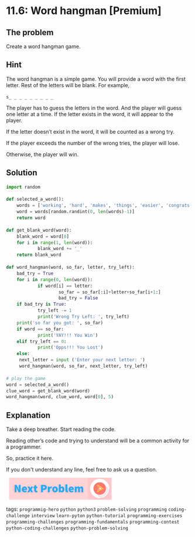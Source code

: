 # 11.6: Word hangman [Premium]

## The problem
Create a word hangman game.

## Hint
The word hangman is a simple game. You will provide a word with the first letter. Rest of the letters will be blank. For example, 

`s_ _ _ _ _ _ _ _ _`

The player has to guess the letters in the word. And the player will guess one letter at a time. If the letter exists in the word, it will appear to the player. 

If the letter doesn’t exist in the word, it will be counted as a wrong try. 

If the player exceeds the number of the wrong tries, the player will lose.

Otherwise, the player will win. 

## Solution
```python
import random
 
def selected_a_word():
    words = ['working', 'hard', 'makes', 'things', 'easier', 'congrats', 'programming', 'hero']
    word = words[random.randint(0, len(words)-1)]
    return word
 
def get_blank_word(word):
    blank_word = word[0]
    for i in range(1, len(word)):
            blank_word += '_'
    return blank_word
 
def word_hangman(word, so_far, letter, try_left):
    bad_try = True
    for i in range(0, len(word)):
            if word[i] == letter:
                    so_far = so_far[:i]+letter+so_far[i+1:]
                    bad_try = False
    if bad_try is True:
            try_left -= 1
            print('Wrong Try Left: ', try_left)
    print('so far you got: ', so_far)
    if word == so_far:
            print('YAY!!! You Win')
    elif try_left == 0:
            print('Opps!!! You Lost')
    else:
     next_letter = input ('Enter your next letter: ')
     word_hangman(word, so_far, next_letter, try_left)
 
# play the game
word = selected_a_word()
clue_word = get_blank_word(word)
word_hangman(word, clue_word, word[0], 5)
```

## Explanation
Take a deep breather. Start reading the code. 

Reading other’s code and trying to understand will be a common activity for a programmer. 

So, practice it here. 

If you don't understand any line, feel free to ask us a question. 

&nbsp;
[![Next Page](../assets/next-button.png)](../Harder/Simple-Calculator.md)
&nbsp;

tags:  `programmig-hero`  `python`  `python3`  `problem-solving`  `programming`  `coding-challenge`  `interview`  `learn-pyton`  `python-tutorial`  `programming-exercises`  `programming-challenges`  `programming-fundamentals`  `programming-contest`  `python-coding-challenges`  `python-problem-solving`